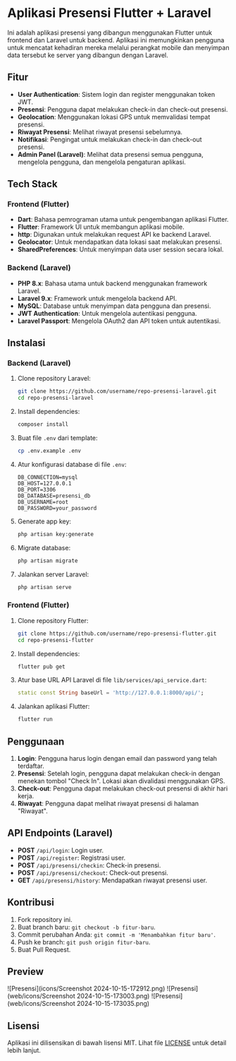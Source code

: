 
# Aplikasi Presensi Flutter + Laravel

Ini adalah aplikasi presensi yang dibangun menggunakan Flutter untuk frontend dan Laravel untuk backend. Aplikasi ini memungkinkan pengguna untuk mencatat kehadiran mereka melalui perangkat mobile dan menyimpan data tersebut ke server yang dibangun dengan Laravel.

## Fitur

- **User Authentication**: Sistem login dan register menggunakan token JWT.
- **Presensi**: Pengguna dapat melakukan check-in dan check-out presensi.
- **Geolocation**: Menggunakan lokasi GPS untuk memvalidasi tempat presensi.
- **Riwayat Presensi**: Melihat riwayat presensi sebelumnya.
- **Notifikasi**: Pengingat untuk melakukan check-in dan check-out presensi.
- **Admin Panel (Laravel)**: Melihat data presensi semua pengguna, mengelola pengguna, dan mengelola pengaturan aplikasi.

## Tech Stack

### Frontend (Flutter)

- **Dart**: Bahasa pemrograman utama untuk pengembangan aplikasi Flutter.
- **Flutter**: Framework UI untuk membangun aplikasi mobile.
- **http**: Digunakan untuk melakukan request API ke backend Laravel.
- **Geolocator**: Untuk mendapatkan data lokasi saat melakukan presensi.
- **SharedPreferences**: Untuk menyimpan data user session secara lokal.

### Backend (Laravel)

- **PHP 8.x**: Bahasa utama untuk backend menggunakan framework Laravel.
- **Laravel 9.x**: Framework untuk mengelola backend API.
- **MySQL**: Database untuk menyimpan data pengguna dan presensi.
- **JWT Authentication**: Untuk mengelola autentikasi pengguna.
- **Laravel Passport**: Mengelola OAuth2 dan API token untuk autentikasi.

## Instalasi

### Backend (Laravel)

1. Clone repository Laravel:
   ```bash
   git clone https://github.com/username/repo-presensi-laravel.git
   cd repo-presensi-laravel
   ```

2. Install dependencies:
   ```bash
   composer install
   ```

3. Buat file `.env` dari template:
   ```bash
   cp .env.example .env
   ```

4. Atur konfigurasi database di file `.env`:
   ```env
   DB_CONNECTION=mysql
   DB_HOST=127.0.0.1
   DB_PORT=3306
   DB_DATABASE=presensi_db
   DB_USERNAME=root
   DB_PASSWORD=your_password
   ```

5. Generate app key:
   ```bash
   php artisan key:generate
   ```

6. Migrate database:
   ```bash
   php artisan migrate
   ```

7. Jalankan server Laravel:
   ```bash
   php artisan serve
   ```

### Frontend (Flutter)

1. Clone repository Flutter:
   ```bash
   git clone https://github.com/username/repo-presensi-flutter.git
   cd repo-presensi-flutter
   ```

2. Install dependencies:
   ```bash
   flutter pub get
   ```

3. Atur base URL API Laravel di file `lib/services/api_service.dart`:
   ```dart
   static const String baseUrl = 'http://127.0.0.1:8000/api/';
   ```

4. Jalankan aplikasi Flutter:
   ```bash
   flutter run
   ```

## Penggunaan

1. **Login**: Pengguna harus login dengan email dan password yang telah terdaftar.
2. **Presensi**: Setelah login, pengguna dapat melakukan check-in dengan menekan tombol "Check In". Lokasi akan divalidasi menggunakan GPS.
3. **Check-out**: Pengguna dapat melakukan check-out presensi di akhir hari kerja.
4. **Riwayat**: Pengguna dapat melihat riwayat presensi di halaman "Riwayat".

## API Endpoints (Laravel)

- **POST** `/api/login`: Login user.
- **POST** `/api/register`: Registrasi user.
- **POST** `/api/presensi/checkin`: Check-in presensi.
- **POST** `/api/presensi/checkout`: Check-out presensi.
- **GET** `/api/presensi/history`: Mendapatkan riwayat presensi user.

## Kontribusi

1. Fork repository ini.
2. Buat branch baru: `git checkout -b fitur-baru`.
3. Commit perubahan Anda: `git commit -m 'Menambahkan fitur baru'`.
4. Push ke branch: `git push origin fitur-baru`.
5. Buat Pull Request.

## Preview
![Presensi](icons/Screenshot 2024-10-15-172912.png)
![Presensi](web/icons/Screenshot 2024-10-15-173003.png)
![Presensi](web/icons/Screenshot 2024-10-15-173035.png)

## Lisensi

Aplikasi ini dilisensikan di bawah lisensi MIT. Lihat file [LICENSE](LICENSE) untuk detail lebih lanjut.

